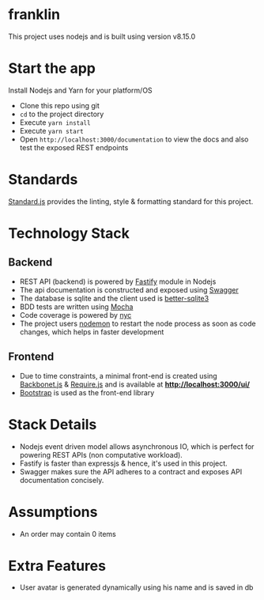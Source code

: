 # franklin

This project uses nodejs and is built using version v8.15.0

# Start the app
Install Nodejs and Yarn for your platform/OS
- Clone this repo using git
- `cd` to the project directory
- Execute `yarn install`
- Execute `yarn start`
- Open `http://localhost:3000/documentation` to view the docs and also test the exposed REST endpoints

# Standards
[Standard.js](https://standardjs.com/) provides the linting, style & formatting standard for this project.

# Technology Stack
## Backend
- REST API (backend) is powered by [Fastify](https://www.fastify.io/) module in Nodejs
- The api documentation is constructed and exposed using [Swagger](https://swagger.io/)
- The database is sqlite and the client used is [better-sqlite3](https://github.com/JoshuaWise/better-sqlite3)
- BDD tests are written using [Mocha](https://mochajs.org/)
- Code coverage is powered by [nyc](https://github.com/istanbuljs/nyc)
- The project users [nodemon](https://nodemon.io/) to restart the node process as soon as code changes, which helps in faster development
## Frontend
- Due to time constraints, a minimal front-end is created using [Backbonet.js](https://backbonejs.org/) & [Require.js](https://requirejs.org/) and is available at [**http://localhost:3000/ui/**](http://localhost:3000/ui/)
- [Bootstrap](https://getbootstrap.com/) is used as the front-end library

# Stack Details
- Nodejs event driven model allows asynchronous IO, which is perfect for powering REST APIs (non computative workload).
- Fastify is faster than expressjs & hence, it's used in this project.
- Swagger makes sure the API adheres to a contract and exposes API documentation concisely.

# Assumptions
- An order may contain 0 items

# Extra Features
- User avatar is generated dynamically using his name and is saved in db


